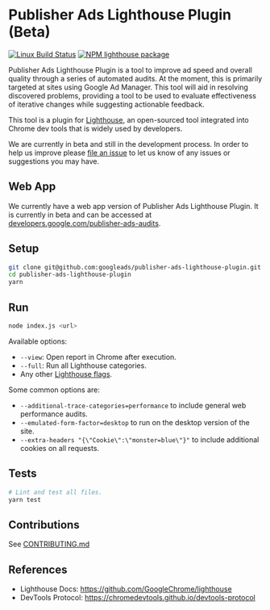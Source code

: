 # Publisher Ads Lighthouse Plugin (Beta)
[![Linux Build Status](https://img.shields.io/travis/googleads/publisher-ads-lighthouse-plugin/master.svg)](https://travis-ci.org/googleads/publisher-ads-lighthouse-plugin)
[![NPM lighthouse package](https://img.shields.io/npm/v/lighthouse-plugin-publisher-ads.svg)](https://npmjs.org/package/lighthouse-plugin-publisher-ads)

Publisher Ads Lighthouse Plugin is a tool to improve ad speed and overall quality through a series of automated audits. At the moment, this is primarily targeted at sites using Google Ad Manager. This tool will aid in resolving discovered problems, providing a tool to be used to evaluate effectiveness of iterative changes while suggesting actionable feedback.

This tool is a plugin for [Lighthouse](https://github.com/GoogleChrome/lighthouse), an open-sourced tool integrated into Chrome dev tools that is widely used by developers.

We are currently in beta and still in the development process. In order to help us improve please [file an issue](https://github.com/googleads/publisher-ads-lighthouse-plugin/issues) to let us know of any issues or suggestions you may have.

## Web App

We currently have a web app version of Publisher Ads Lighthouse Plugin. It is currently in beta and can be accessed at [developers.google.com/publisher-ads-audits](https://developers.google.com/publisher-ads-audits/).

## Setup

```sh
git clone git@github.com:googleads/publisher-ads-lighthouse-plugin.git
cd publisher-ads-lighthouse-plugin
yarn
```

## Run

```sh
node index.js <url>
```

Available options:
-   `--view`: Open report in Chrome after execution.
-   `--full`: Run all Lighthouse categories.
-   Any other [Lighthouse flags](https://github.com/GoogleChrome/lighthouse/#cli-options).

Some common options are:

-   `--additional-trace-categories=performance` to include general web
    performance audits.
-   `--emulated-form-factor=desktop` to run on the desktop version of the site.
-   `--extra-headers "{\"Cookie\":\"monster=blue\"}"` to include additional
    cookies on all requests.

## Tests
```sh
# Lint and test all files.
yarn test
```


## Contributions

See [CONTRIBUTING.md](https://github.com/googleads/publisher-ads-lighthouse-plugin/blob/master/CONTRIBUTING.md)




## References

-   Lighthouse Docs: https://github.com/GoogleChrome/lighthouse
-   DevTools Protocol: https://chromedevtools.github.io/devtools-protocol
